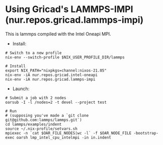 Using Gricad's LAMMPS-IMPI (nur.repos.gricad.lammps-impi)
=========================================================

This is lammps compiled with the Intel Oneapi MPI.

* Install:

```
# Switch to a new profile
nix-env --switch-profile $NIX_USER_PROFILE_DIR/lammps

# Install
export NIX_PATH="nixpkgs=channel:nixos-21.05"
nix-env -iA nur.repos.gricad.intel-oneapi
nix-env -iA nur.repos.gricad.lammps-impi
```

* Launch:

```
# Submit a job with 2 nodes
oarsub -I -l /nodes=2 -t devel --project test

# Run
# (supposing you've made a `git clone git@github.com:lammps/lammps.git`)
cd lammps/examples/indent
source ~/.nix-profile/setvars.sh
mpiexec -n `cat $OAR_FILE_NODES|wc -l` -f $OAR_NODE_FILE -bootstrap-exec oarsh lmp_intel_cpu_intelmpi -in in.indent
```

